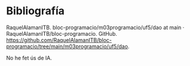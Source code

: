 # Bibliografía

RaquelAlamanITB. bloc-programacio/m03programacio/uf5/dao at main · RaquelAlamanITB/bloc-programacio. GitHub. https://github.com/RaquelAlamanITB/bloc-programacio/tree/main/m03programacio/uf5/dao.

No he fet ús de IA.

